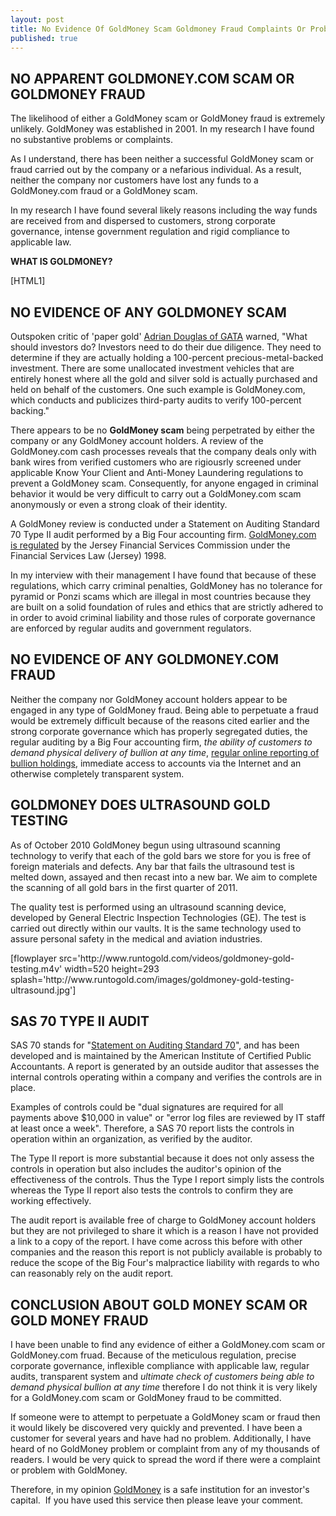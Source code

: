 ```yaml
---
layout: post
title: No Evidence Of GoldMoney Scam Goldmoney Fraud Complaints Or Problems
published: true
---
```

<h2><strong>NO APPARENT GOLDMONEY.COM SCAM OR GOLDMONEY FRAUD</strong></h2>
<p>The likelihood of either a GoldMoney scam or GoldMoney fraud is extremely unlikely. GoldMoney was established in 2001. In my research I have found no substantive problems or complaints.</p>
<p>As I understand, there has been neither a successful GoldMoney scam or fraud carried out by the company or a nefarious individual. As a result, neither the company nor customers have lost any funds to a GoldMoney.com fraud or a GoldMoney scam.</p>
<p>In my research I have found several likely reasons including the way funds are received from and dispersed to customers, strong corporate governance, intense government regulation and rigid compliance to applicable law.</p>
<p><strong>WHAT IS GOLDMONEY?</strong></p>
<p>[HTML1]</p>
<h2>NO EVIDENCE OF ANY GOLDMONEY SCAM</h2>
<p>Outspoken critic of 'paper gold' <a href="http://www.gata.org/node/8557" target="_blank">Adrian Douglas of GATA</a> warned, "What should investors do? Investors need to do their due diligence. They need to determine if they are actually holding a 100-percent precious-metal-backed investment. There are some unallocated investment vehicles that are entirely honest where all the gold and silver sold is actually purchased and held on behalf of the customers. One such example is GoldMoney.com, which conducts and publicizes third-party audits to verify 100-percent backing."</p>
<p>There appears to be no <strong>GoldMoney scam</strong> being perpetrated by either the company or any GoldMoney account holders. A review of the GoldMoney.com cash processes reveals that the company deals only with bank wires from verified customers who are rigiousrly screened under applicable Know Your Client and Anti-Money Laundering regulations to prevent a GoldMoney scam. Consequently, for anyone engaged in criminal behavior it would be very difficult to carry out a GoldMoney.com scam anonymously or even a strong cloak of their identity.</p>
<p>A GoldMoney review is conducted under a Statement on Auditing Standard 70 Type II audit performed by a Big Four accounting firm. <a title="goldmoney regulation" href="http://www.runtogold.com/goldmoneyfraudregulated" target="_blank">GoldMoney.com is regulated</a> by the Jersey Financial Services Commission under the Financial Services Law (Jersey) 1998.</p>
<p>In my interview with their management I have found that because of these regulations, which carry criminal penalties, GoldMoney has no tolerance for pyramid or Ponzi scams which are illegal in most countries because they are built on a solid foundation of rules and ethics that are strictly adhered to in order to avoid criminal liability and those rules of corporate governance are enforced by regular audits and government regulators.</p>
<h2>NO EVIDENCE OF ANY GOLDMONEY.COM FRAUD</h2>
<p>Neither the company nor GoldMoney account holders appear to be engaged in any type of GoldMoney fraud. Being able to perpetuate a fraud would be extremely difficult because of the reasons cited earlier and the strong corporate governance which has properly segregated duties, the regular auditing by a Big Four accounting firm, <em>the ability of customers to demand physical delivery of bullion at any time</em>, <a title="external audits" href="http://www.runtogold.com/goldmoneyfraudaudit" target="_blank">regular online reporting of bullion holdings</a>, immediate access to accounts via the Internet and an otherwise completely transparent system.</p>
<h2><strong>GOLDMONEY DOES ULTRASOUND GOLD TESTING</strong></h2>
<p>As of October 2010 GoldMoney begun using ultrasound scanning technology to verify that each of the gold bars we store for you is free of foreign materials and defects. Any bar that fails the ultrasound test is melted down, assayed and then recast into a new bar. We aim to complete the scanning of all gold bars in the first quarter of 2011.</p>
<p>The quality test is performed using an ultrasound scanning device, developed by General Electric Inspection Technologies (GE). The test is carried out directly within our vaults. It is the same technology used to assure personal safety in the medical and aviation industries.</p>
<p>[flowplayer src='http://www.runtogold.com/videos/goldmoney-gold-testing.m4v' width=520 height=293 splash='http://www.runtogold.com/images/goldmoney-gold-testing-ultrasound.jpg']</p>
<h2>SAS 70 TYPE II AUDIT</h2>
<p>SAS 70 stands for "<a title="SAS 70 II audit" href="http://www.tech-faq.com/sas-70.shtml" target="_blank">Statement on Auditing Standard 70</a>", and has been developed and is maintained by the American Institute of Certified Public Accountants. A report is generated by an outside auditor that assesses the internal controls operating within a company and verifies the controls are in place.</p>
<p>Examples of controls could be "dual signatures are required for all payments above $10,000 in value" or "error log files are reviewed by IT staff at least once a week". Therefore, a SAS 70 report lists the controls in operation within an organization, as verified by the auditor.</p>
<p>The Type II report is more substantial because it does not only assess the controls in operation but also includes the auditor's opinion of the effectiveness of the controls. Thus the Type I report simply lists the controls whereas the Type II report also tests the controls to confirm they are working effectively.</p>
<p>The audit report is available free of charge to GoldMoney account holders but they are not privileged to share it which is a reason I have not provided a link to a copy of the report. I have come across this before with other companies and the reason this report is not publicly available is probably to reduce the scope of the Big Four's malpractice liability with regards to who can reasonably rely on the audit report.</p>
<h2>CONCLUSION ABOUT GOLD MONEY SCAM OR GOLD MONEY FRAUD</h2>
<p>I have been unable to find any evidence of either a GoldMoney.com scam or GoldMoney.com fruad. Because of the meticulous regulation, precise corporate governance, inflexible compliance with applicable law, regular audits, transparent system and <em>ultimate check of customers being able to demand physical bullion at any time</em> therefore I do not think it is very likely for a GoldMoney.com scam or GoldMoney fraud to be committed.</p>
<p>If someone were to attempt to perpetuate a GoldMoney scam or fraud then it would likely be discovered very quickly and prevented. I have been a customer for several years and have had no problem. Additionally, I have heard of no GoldMoney problem or complaint from any of my thousands of readers. I would be very quick to spread the word if there were a complaint or problem with GoldMoney.</p>
<p>Therefore, in my opinion <a title="goldmoney scam" href="http://www.runtogold.com/goldmoneyfraudbottom" target="_blank">GoldMoney</a> is a safe institution for an investor's capital.  If you have used this service then please leave your comment.</p>
